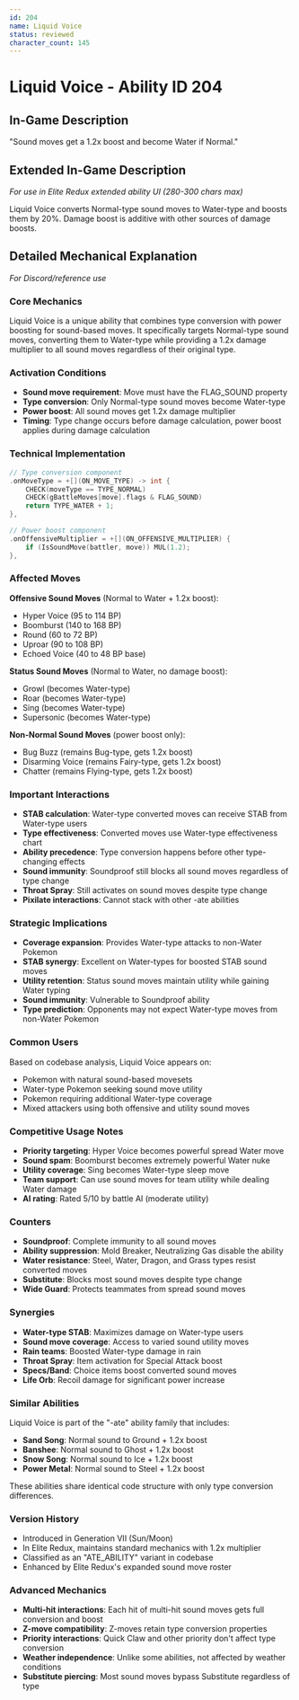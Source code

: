 ```yaml
---
id: 204
name: Liquid Voice
status: reviewed
character_count: 145
---
```


# Liquid Voice - Ability ID 204

## In-Game Description
"Sound moves get a 1.2x boost and become Water if Normal."

## Extended In-Game Description
*For use in Elite Redux extended ability UI (280-300 chars max)*

Liquid Voice converts Normal-type sound moves to Water-type and boosts them by 20%. Damage boost is additive with other sources of damage boosts.

## Detailed Mechanical Explanation
*For Discord/reference use*

### Core Mechanics
Liquid Voice is a unique ability that combines type conversion with power boosting for sound-based moves. It specifically targets Normal-type sound moves, converting them to Water-type while providing a 1.2x damage multiplier to all sound moves regardless of their original type.

### Activation Conditions
- **Sound move requirement**: Move must have the FLAG_SOUND property
- **Type conversion**: Only Normal-type sound moves become Water-type
- **Power boost**: All sound moves get 1.2x damage multiplier
- **Timing**: Type change occurs before damage calculation, power boost applies during damage calculation

### Technical Implementation
```c
// Type conversion component
.onMoveType = +[](ON_MOVE_TYPE) -> int {
    CHECK(moveType == TYPE_NORMAL)
    CHECK(gBattleMoves[move].flags & FLAG_SOUND)
    return TYPE_WATER + 1;
},

// Power boost component  
.onOffensiveMultiplier = +[](ON_OFFENSIVE_MULTIPLIER) {
    if (IsSoundMove(battler, move)) MUL(1.2);
},
```

### Affected Moves
**Offensive Sound Moves** (Normal to Water + 1.2x boost):
- Hyper Voice (95 to 114 BP)
- Boomburst (140 to 168 BP) 
- Round (60 to 72 BP)
- Uproar (90 to 108 BP)
- Echoed Voice (40 to 48 BP base)

**Status Sound Moves** (Normal to Water, no damage boost):
- Growl (becomes Water-type)
- Roar (becomes Water-type)
- Sing (becomes Water-type)
- Supersonic (becomes Water-type)

**Non-Normal Sound Moves** (power boost only):
- Bug Buzz (remains Bug-type, gets 1.2x boost)
- Disarming Voice (remains Fairy-type, gets 1.2x boost)
- Chatter (remains Flying-type, gets 1.2x boost)

### Important Interactions
- **STAB calculation**: Water-type converted moves can receive STAB from Water-type users
- **Type effectiveness**: Converted moves use Water-type effectiveness chart
- **Ability precedence**: Type conversion happens before other type-changing effects
- **Sound immunity**: Soundproof still blocks all sound moves regardless of type change
- **Throat Spray**: Still activates on sound moves despite type change
- **Pixilate interactions**: Cannot stack with other -ate abilities

### Strategic Implications
- **Coverage expansion**: Provides Water-type attacks to non-Water Pokemon
- **STAB synergy**: Excellent on Water-types for boosted STAB sound moves
- **Utility retention**: Status sound moves maintain utility while gaining Water typing
- **Sound immunity**: Vulnerable to Soundproof ability
- **Type prediction**: Opponents may not expect Water-type moves from non-Water Pokemon

### Common Users
Based on codebase analysis, Liquid Voice appears on:
- Pokemon with natural sound-based movesets
- Water-type Pokemon seeking sound move utility
- Pokemon requiring additional Water-type coverage
- Mixed attackers using both offensive and utility sound moves

### Competitive Usage Notes
- **Priority targeting**: Hyper Voice becomes powerful spread Water move
- **Sound spam**: Boomburst becomes extremely powerful Water nuke
- **Utility coverage**: Sing becomes Water-type sleep move
- **Team support**: Can use sound moves for team utility while dealing Water damage
- **AI rating**: Rated 5/10 by battle AI (moderate utility)

### Counters
- **Soundproof**: Complete immunity to all sound moves
- **Ability suppression**: Mold Breaker, Neutralizing Gas disable the ability
- **Water resistance**: Steel, Water, Dragon, and Grass types resist converted moves
- **Substitute**: Blocks most sound moves despite type change
- **Wide Guard**: Protects teammates from spread sound moves

### Synergies
- **Water-type STAB**: Maximizes damage on Water-type users
- **Sound move coverage**: Access to varied sound utility moves
- **Rain teams**: Boosted Water-type damage in rain
- **Throat Spray**: Item activation for Special Attack boost
- **Specs/Band**: Choice items boost converted sound moves
- **Life Orb**: Recoil damage for significant power increase

### Similar Abilities
Liquid Voice is part of the "-ate" ability family that includes:
- **Sand Song**: Normal sound to Ground + 1.2x boost
- **Banshee**: Normal sound to Ghost + 1.2x boost  
- **Snow Song**: Normal sound to Ice + 1.2x boost
- **Power Metal**: Normal sound to Steel + 1.2x boost

These abilities share identical code structure with only type conversion differences.

### Version History
- Introduced in Generation VII (Sun/Moon)
- In Elite Redux, maintains standard mechanics with 1.2x multiplier
- Classified as an "ATE_ABILITY" variant in codebase
- Enhanced by Elite Redux's expanded sound move roster

### Advanced Mechanics
- **Multi-hit interactions**: Each hit of multi-hit sound moves gets full conversion and boost
- **Z-move compatibility**: Z-moves retain type conversion properties
- **Priority interactions**: Quick Claw and other priority don't affect type conversion
- **Weather independence**: Unlike some abilities, not affected by weather conditions
- **Substitute piercing**: Most sound moves bypass Substitute regardless of type